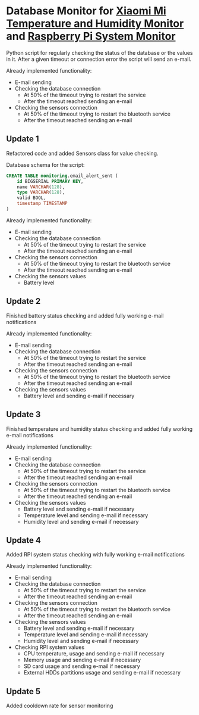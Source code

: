 # Database Monitor for [Xiaomi Mi Temperature and Humidity Monitor](https://github.com/593304/xiaomi_mitemp_monitor) and [Raspberry Pi System Monitor](https://github.com/593304/rpi_system_monitor)

Python script for regularly checking the status of the database or the values in it. 
After a given timeout or connection error the script will send an e-mail.

Already implemented functionality:
  - E-mail sending
  - Checking the database connection
    - At 50% of the timeout trying to restart the service
    - After the timeout reached sending an e-mail
  - Checking the sensors connection
    - At 50% of the timeout trying to restart the bluetooth service
    - After the timeout reached sending an e-mail

## Update 1

Refactored code and added Sensors class for value checking.

Database schema for the script:
```SQL
CREATE TABLE monitoring.email_alert_sent (
    id BIGSERIAL PRIMARY KEY,
    name VARCHAR(128),
    type VARCHAR(128),
    valid BOOL,
    timestamp TIMESTAMP
)
```

Already implemented functionality:
  - E-mail sending
  - Checking the database connection
    - At 50% of the timeout trying to restart the service
    - After the timeout reached sending an e-mail
  - Checking the sensors connection
    - At 50% of the timeout trying to restart the bluetooth service
    - After the timeout reached sending an e-mail
  - Checking the sensors values
    - Battery level

## Update 2

Finished battery status checking and added fully working e-mail notifications

Already implemented functionality:
  - E-mail sending
  - Checking the database connection
    - At 50% of the timeout trying to restart the service
    - After the timeout reached sending an e-mail
  - Checking the sensors connection
    - At 50% of the timeout trying to restart the bluetooth service
    - After the timeout reached sending an e-mail
  - Checking the sensors values
    - Battery level and sending e-mail if necessary

## Update 3

Finished temperature and humidity status checking and added fully working e-mail notifications

Already implemented functionality:
  - E-mail sending
  - Checking the database connection
    - At 50% of the timeout trying to restart the service
    - After the timeout reached sending an e-mail
  - Checking the sensors connection
    - At 50% of the timeout trying to restart the bluetooth service
    - After the timeout reached sending an e-mail
  - Checking the sensors values
    - Battery level and sending e-mail if necessary
    - Temperature level and sending e-mail if necessary
    - Humidity level and sending e-mail if necessary

## Update 4

Added RPI system status checking with fully working e-mail notifications

Already implemented functionality:
  - E-mail sending
  - Checking the database connection
    - At 50% of the timeout trying to restart the service
    - After the timeout reached sending an e-mail
  - Checking the sensors connection
    - At 50% of the timeout trying to restart the bluetooth service
    - After the timeout reached sending an e-mail
  - Checking the sensors values
    - Battery level and sending e-mail if necessary
    - Temperature level and sending e-mail if necessary
    - Humidity level and sending e-mail if necessary
  - Checking RPI system values
    - CPU temperature, usage and sending e-mail if necessary
    - Memory usage and sending e-mail if necessary
    - SD card usage and sending e-mail if necessary
    - External HDDs partitions usage and sending e-mail if necessary

## Update 5

Added cooldown rate for sensor monitoring
